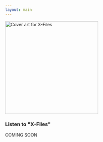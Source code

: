 ```yaml
---
layout: main
---
```


<div class="track__art">
<img src="{{site.url}}/images/x_files@600x600.jpg" alt="Cover art for X-Files" width="300">
</div>
<div class="track__links">
	<h3>Listen to "X-Files"</h3>
	<p>COMING SOON</p>
	<!--
	<ul>

		<li><a href="https://tidal.com/browse/album/339162462">
			<img width="120" src="{{site.url}}/images/tidal_logo.png" alt="Tidal logo">
		</a></li>


		<li>
			<a href="https://open.spotify.com/track/0t3pINfdWYoo4LB5Eqq8Hu?si=c10ee1719dac49d6">
				<img src="{{site.url}}/images/spotify_logo_green.png" width="80">
			</a>
		</li>
		<li>
			<a href="https://soundcloud.com/ax-madwick/patriot">
				<img src="{{site.url}}/images/soundcloud_logo_2.png" width="120">
			</a>
		</li>
		<li>
			<a href="https://music.apple.com/us/album/patriot-single/1725123435">
				<img src="{{site.url}}/images/apple_music_logo.svg" width="80">
			</a>
		</li>
		<li>
			<a href="https://youtu.be/2r-y2baZC7M?si=jvXfmyl-B8shIIVA">
				<img src="{{site.url}}/images/youtube_logo.svg" width="100">
			</a>
		</li>

	</ul>

	<p>...or just search in the streaming service of your choice...</p>
	-->
	<h3>The Story</h3>
	<p>
		Growing up in the 90s I used watch the Sunday night 8:00PM - 10:00PM Eastern primetime block on Fox 5 every week. If you grew up at that time you know X-Files was the 9PM - 10PM finale.
	</p>
	<p>
		The starting point for this track was the unforgettably eerie melody of the main X-Files theme which I re-arranged with modern synths and guitar. On top of the beat I laid down some bars which hop around between themes of government conspiracy, climate change, growing up and personal philosophy with X-Files references scattered throughout.
	</p>
</div>

